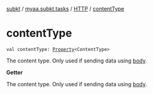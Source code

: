 [subkt](../../index.md) / [myaa.subkt.tasks](../index.md) / [HTTP](index.md) / [contentType](./content-type.md)

# contentType

`val contentType: `[`Property`](https://docs.gradle.org/current/javadoc/org/gradle/api/provider/Property.html)`<ContentType>`

The content type. Only used if sending data using [body](body.md).

**Getter**

The content type. Only used if sending data using [body](body.md).

